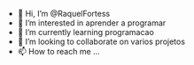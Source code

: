 - 👋 Hi, I’m @RaquelFortess
- 👀 I’m interested in  aprender a programar
- 🌱 I’m currently learning programacao
- 💞️ I’m looking to collaborate on varios projetos
- 📫 How to reach me ...

<!---
RaquelFortess/RaquelFortess is a ✨ special ✨ repository because its `README.md` (this file) appears on your GitHub profile.
You can click the Preview link to take a look at your changes.
--->
